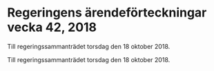 # Regeringens ärendeförteckningar vecka 42, 2018

Till regeringssammanträdet torsdag den 18 oktober 2018.

Till regeringssammanträdet torsdag den 18 oktober 2018.
